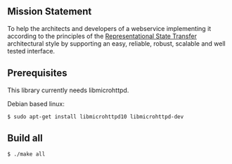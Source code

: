 Mission Statement
-----------------

To help the architects and developers of a webservice implementing it according to the principles of the [Representational State Transfer](http://www.ics.uci.edu/~fielding/pubs/dissertation/top.htm "Roy Thomas Fieldings dissertation") architectural style by supporting an easy, reliable, robust, scalable and well tested interface.

Prerequisites
-------------

This library currently needs libmicrohttpd. 

Debian based linux:

    $ sudo apt-get install libmicrohttpd10 libmicrohttpd-dev

Build all
---------

    $ ./make all
